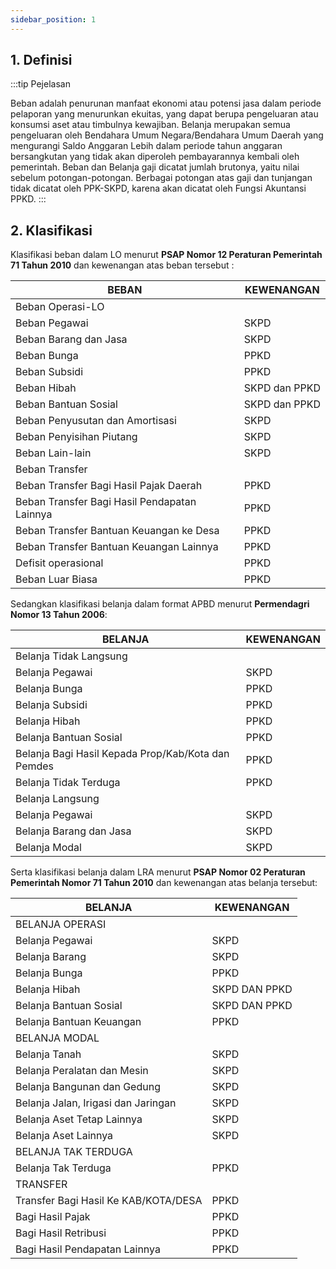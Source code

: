 ```yaml
--- 
sidebar_position: 1 
---
```


## 1. Definisi 
:::tip Pejelasan

Beban adalah penurunan manfaat ekonomi atau potensi jasa dalam periode pelaporan yang menurunkan ekuitas, yang dapat berupa pengeluaran atau konsumsi aset atau timbulnya kewajiban. 
Belanja merupakan semua pengeluaran oleh Bendahara Umum Negara/Bendahara Umum Daerah yang mengurangi Saldo Anggaran Lebih dalam periode tahun anggaran bersangkutan yang tidak akan diperoleh pembayarannya kembali oleh pemerintah. 
Beban dan Belanja gaji dicatat jumlah brutonya, yaitu nilai sebelum potongan-potongan. Berbagai potongan atas gaji dan tunjangan tidak dicatat oleh PPK-SKPD, karena akan dicatat oleh Fungsi Akuntansi PPKD.
:::

## 2. Klasifikasi 
Klasifikasi beban dalam LO menurut **PSAP Nomor 12 Peraturan Pemerintah 71 Tahun 2010** dan kewenangan atas beban tersebut : 

| BEBAN                                              | KEWENANGAN    |
|----------------------------------------------------|---------------|
| Beban Operasi-LO                                   |               |
|       Beban Pegawai                                | SKPD          |
|       Beban Barang dan Jasa                        | SKPD          |
|       Beban Bunga                                  | PPKD          |
|       Beban Subsidi                                | PPKD          |
|       Beban Hibah                                  | SKPD dan PPKD |
|       Beban Bantuan Sosial                         | SKPD dan PPKD |
|       Beban Penyusutan dan Amortisasi              | SKPD          |
|       Beban Penyisihan Piutang                     | SKPD          |
|       Beban Lain-lain                              | SKPD          |
| Beban Transfer                                     |               |
|       Beban Transfer Bagi Hasil Pajak Daerah       | PPKD          |
|       Beban Transfer Bagi Hasil Pendapatan Lainnya | PPKD          |
|       Beban Transfer Bantuan Keuangan ke Desa      | PPKD          |
|       Beban Transfer Bantuan Keuangan Lainnya      | PPKD          |
| Defisit operasional                                | PPKD          |
| Beban Luar Biasa                                   | PPKD          |

Sedangkan klasifikasi belanja dalam format APBD menurut **Permendagri Nomor 13 Tahun 2006**:

| BELANJA                                                     | KEWENANGAN |
|-------------------------------------------------------------|------------|
| Belanja Tidak Langsung                                      |            |
|       Belanja Pegawai                                       | SKPD       |
|       Belanja Bunga                                         | PPKD       |
|       Belanja Subsidi                                       | PPKD       |
|       Belanja Hibah                                         | PPKD       |
|       Belanja Bantuan Sosial                                | PPKD       |
|       Belanja Bagi Hasil Kepada Prop/Kab/Kota dan    Pemdes | PPKD       |
|       Belanja Tidak Terduga                                 | PPKD       |
| Belanja Langsung                                            |            |
|       Belanja Pegawai                                       | SKPD       |
|       Belanja Barang dan Jasa                               | SKPD       |
|       Belanja Modal                                         | SKPD       |

Serta klasifikasi belanja dalam LRA menurut **PSAP Nomor 02 Peraturan Pemerintah Nomor 71 Tahun 2010** dan kewenangan atas belanja tersebut:

| BELANJA                              | KEWENANGAN     |
|--------------------------------------|----------------|
| BELANJA OPERASI                      |                |
| Belanja Pegawai                      |  SKPD          |
| Belanja Barang                       |  SKPD          |
| Belanja Bunga                        |  PPKD          |
| Belanja Hibah                        |  SKPD DAN PPKD |
| Belanja Bantuan Sosial               |  SKPD DAN PPKD |
| Belanja Bantuan Keuangan             |  PPKD          |
| BELANJA MODAL                        |                |
| Belanja Tanah                        | SKPD           |
| Belanja Peralatan dan Mesin          | SKPD           |
| Belanja Bangunan dan Gedung          | SKPD           |
| Belanja Jalan, Irigasi dan Jaringan  | SKPD           |
| Belanja Aset Tetap Lainnya           | SKPD           |
| Belanja Aset Lainnya                 | SKPD           |
| BELANJA TAK TERDUGA                  |                |
| Belanja Tak Terduga                  |  PPKD          |
| TRANSFER                             |                |
| Transfer Bagi Hasil Ke KAB/KOTA/DESA | PPKD           |
| Bagi Hasil Pajak                     | PPKD           |
| Bagi Hasil Retribusi                 | PPKD           |
| Bagi Hasil Pendapatan Lainnya        | PPKD           |






